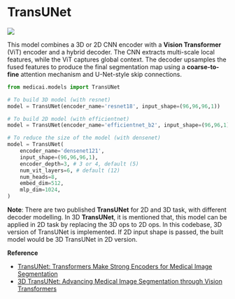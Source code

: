 # TransUNet

![](https://github.com/user-attachments/assets/a9f568d8-5e17-433f-a71d-4ed5c94da280)

This model combines a 3D or 2D CNN encoder with a **Vision Transformer** (ViT) encoder and a hybrid decoder. The CNN extracts multi-scale local features, while the ViT captures global context. The decoder upsamples the fused features to produce the final segmentation map using a **coarse-to-fine** attention mechanism and U-Net-style skip connections.


```python
from medicai.models import TransUNet

# To build 3D model (with resnet)
model = TransUNet(encoder_name='resnet18', input_shape=(96,96,96,1))

# To build 2D model (with efficientnet)
model = TransUNet(encoder_name='efficientnet_b2', input_shape=(96,96,1))

# To reduce the size of the model (with densenet)
model = TransUNet(
    encoder_name='densenet121', 
    input_shape=(96,96,96,1),
    encoder_depth=3, # 3 or 4, default (5)
    num_vit_layers=6, # default (12)
    num_heads=8,
    embed_dim=512,
    mlp_dim=1024,
)
```

**Note**: There are two published **TransUNet** for 2D and 3D task, with different decoder modelling. In 3D **TransUNet**, it is mentioned that, this model can be applied in 2D task by replacing the 3D ops to 2D ops. In this codebase, 3D version of TransUNet is implemented. If 2D input shape is passed, the built model would be 3D TransUNet in 2D version.

**Reference**
- [TransUNet: Transformers Make Strong Encoders for Medical Image Segmentation](https://arxiv.org/abs/2102.04306)
- [3D TransUNet: Advancing Medical Image Segmentation through Vision Transformers](https://arxiv.org/abs/2310.07781)